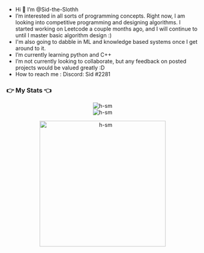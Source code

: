 -  Hi 👋 I’m @Sid-the-Slothh
- I’m interested in all sorts of programming concepts. Right now, I am looking into competitive programming and designing algorithms. I started working on Leetcode a couple months ago, and I will continue to until I master basic algorithm design :) 
- I'm also going to dabble in ML and knowledge based systems once I get around to it.
- I’m currently learning python and C++
- I’m not currently looking to collaborate, but any feedback on posted projects would be valued greatly :D
- How to reach me : Discord: Sid #2281
### :point_right: My Stats :point_left:


<p align="center" >
<!--   LOOK OVER WHY THIS ONE ISN'T WORKING -->
  <img src="https://github-readme-streak-stats.herokuapp.com/?user=Sid-the-Slothh&theme=gotham" alt="h-sm" />
  <br>
  <img src="https://github-readme-stats.vercel.app/api?username=Sid-the-Slothh&theme=gotham" alt="h-sm" />
</p>

<p align="center">
  <img src="https://github-readme-stats.vercel.app/api/top-langs?username=Sid-the-Slothh&show_icons=true&locale=en&layout=compact&theme=gotham" alt="h-sm" width="330"/>
</p>


<!---
Sid-the-Slothh/Sid-the-Slothh is a ✨ special ✨ repository because its `README.md` (this file) appears on your GitHub profile.
You can click the Preview link to take a look at your changes.
--->
